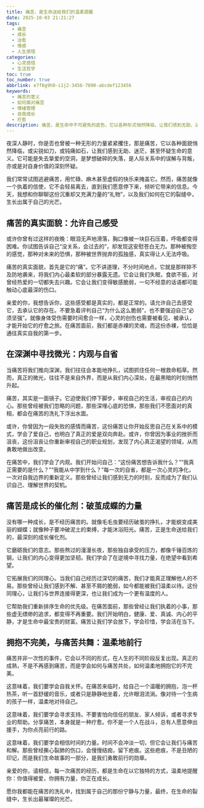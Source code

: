 ```yaml
---
title: 痛苦，是生命送给我们的温柔提醒
date: 2025-10-03 21:21:27
tags:
  - 痛苦
  - 成长
  - 治愈
  - 情感
  - 人生感悟
categories:
  - 心灵感悟
  - 生活哲学
toc: true
toc_number: true
abbrlink: e7f8g9h0-i1j2-3456-7890-abcdef123456
keywords:
  - 痛苦的意义
  - 如何面对痛苦
  - 情绪管理
  - 自我成长
  - 疗愈
description: 痛苦，是生命中不可避免的底色，它以各种形式悄然降临，让我们感到无助、迷茫。然而，当我们学会温柔地拥抱它，倾听它带来的信息，痛苦便不再是单纯的折磨，而是一份深刻的礼物，指引我们走向更深层的自我认知与成长。这篇文章将带你一同探索痛苦的真实面貌，如何在它的深渊中寻找微光，并最终将其转化为生命中最宝贵的财富。
---
```


夜深人静时，你是否也曾被一种无形的力量紧紧攫住，那是痛苦，它以各种面貌悄然降临，或尖锐如刀，或钝痛如石，让我们感到无助、迷茫，甚至怀疑生命的意义。它可能是失去挚爱的空洞，是梦想破碎的失落，是人际关系中的误解与背叛，亦或是对自身价值的深刻怀疑。

我们常常试图逃避痛苦，用忙碌、麻木甚至虚假的快乐来掩盖它。然而，痛苦就像一个执着的信使，它不会轻易离去，直到我们愿意停下来，倾听它带来的信息。今天，我想和你聊聊这份沉重却又充满力量的“礼物”，以及我们如何在它的裂缝中，生长出属于自己的光芒。

## 痛苦的真实面貌：允许自己感受

或许你曾有过这样的夜晚：眼泪无声地滑落，胸口像被一块巨石压着，呼吸都变得困难。你试图告诉自己“没关系，会过去的”，却发现这安慰苍白无力。那种被掏空的感觉，那种对未来的恐惧，那种被世界抛弃的孤独感，真实得让人无法呼吸。

痛苦的真实面貌，首先是它的“痛”。它不讲道理，不分时间地点，它就是那样猝不及防地袭来，将我们内心最柔软的部分暴露无遗。它会让我们失眠，食欲不振，对曾经热爱的一切都失去兴趣。它会让我们变得敏感脆弱，一句不经意的话语都可能触动心底最深的伤口。

亲爱的你，我想告诉你，这些感受都是真实的，都是正常的。请允许自己去感受它，去承认它的存在。不要急着评判自己“为什么这么脆弱”，也不要强迫自己“必须坚强”。就像身体受伤需要时间愈合一样，心灵的创伤也需要被看见、被承认，才能开始它的疗愈之旅。在痛苦面前，我们都是赤裸的灵魂，而这份赤裸，恰恰是通往真实自我的第一步。

## 在深渊中寻找微光：内观与自省

当痛苦将我们推向深渊，我们往往会本能地挣扎，试图抓住任何一根救命稻草。然而，真正的微光，往往不是来自外界，而是从我们内心深处，在最黑暗的时刻悄然升起。

痛苦，其实是一面镜子。它迫使我们停下脚步，审视自己的生活，审视自己的内心。那些曾经被我们忽略的问题，那些深埋心底的恐惧，那些我们不愿面对的真相，都会在痛苦的洗礼下浮出水面。

或许，你曾因为一段失败的感情而痛苦，这份痛苦让你开始反思自己在关系中的模式，学会了爱自己，也明白了真正的爱是双向奔赴。或许，你曾因为事业的挫折而沮丧，这份沮丧让你重新审视自己的职业规划，发现了内心真正渴望的领域，从而勇敢地做出改变。

在痛苦中，我们学会了内观。我们开始问自己：“这份痛苦想告诉我什么？”“我真正需要的是什么？”“我能从中学到什么？”每一次的自省，都是一次心灵的净化，一次对自我边界的重新定义。那些曾经让我们感到无力的时刻，反而成为了我们认识自己、理解世界的契机。

## 痛苦是成长的催化剂：破茧成蝶的力量

没有哪一种成长，是不经历痛苦的。就像毛毛虫要经历破茧的挣扎，才能蜕变成美丽的蝴蝶；就像种子要冲破泥土的束缚，才能沐浴阳光。痛苦，正是生命送给我们的，最深刻的成长催化剂。

它磨砺我们的意志。那些熬过的漫漫长夜，那些独自承受的压力，都像千锤百炼的钢，让我们的内心变得更加坚韧。我们学会了在逆境中寻找力量，在绝望中看到希望。

它拓展我们的同理心。当我们自己经历过深切的痛苦，我们才能真正理解他人的不易。那些曾经让我们感到不解、甚至不屑的脆弱，如今都能被我们温柔以待。这份同理心，让我们与世界连接得更深，也让我们成为一个更有温度的人。

它帮助我们重新排序生命的优先级。在痛苦面前，那些曾经让我们执着的小事，那些虚无缥缈的追求，都变得不再重要。我们开始明白，健康、爱、真诚、内心的平静，才是生命中最宝贵的财富。痛苦让我们学会放下，学会珍惜，学会活在当下。

## 拥抱不完美，与痛苦共舞：温柔地前行

痛苦并非一次性的事件，它会以不同的形式，在人生的不同阶段反复出现。真正的成熟，不是不再感到痛苦，而是学会如何与痛苦共处，如何温柔地拥抱它的不完美。

这意味着，我们要学会自我关怀。在痛苦来临时，给自己一个温暖的拥抱，泡一杯热茶，听一首舒缓的音乐，或者只是静静地坐着，允许眼泪流淌。像对待一个生病的孩子一样，温柔地对待自己。

这意味着，我们要学会寻求支持。不要害怕向信任的朋友、家人倾诉，或者寻求专业的帮助。分享痛苦，本身就是一种疗愈。你不是一个人在战斗，总有人愿意伸出援手，为你点亮前行的路。

这意味着，我们要学会相信时间的力量。时间不会冲淡一切，但它会让我们与痛苦和解。那些曾经撕心裂肺的伤口，会慢慢结痂，留下疤痕。这些疤痕，不是丑陋的印记，而是我们生命故事的一部分，是我们勇敢前行的勋章。

亲爱的你，请相信，每一次痛苦的经历，都是生命在以它独特的方式，温柔地提醒你：你值得被爱，你拥有力量，你正在成长。

愿你我都能在痛苦的洗礼中，找到属于自己的那份宁静与力量，最终，在生命的裂缝中，生长出最璀璨的光芒。